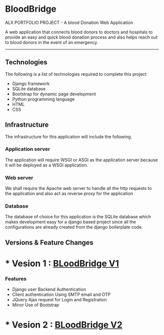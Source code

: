 # BloodBridge
ALX PORTFOLIO PROJECT - A blood Donation Web Application


A web application that connects blood donors to doctors and hospitals to provide an easy and quick blood donation process and also helps reach out to blood donors in the event of an emergency.

---

## Technologies
The following is a list of technologies required to complete this project
* Django framework
* SQLite database
* Bootstrap for dynamic page development
* Python programming language
* HTML
* CSS

## Infrastructure
The infrastructure for this application will include the following.
### Application server
The application will require WSGI or ASGI as the application server because it will be deployed as a WSGI application.
### Web server
We shall require the Apache web server to handle all the http requests to the application and also act as reverse proxy for the application
### Database
The database of choice for this application is the SQLite database which makes development easy for a django based project since all the configurations are already created from the django boilerplate code.


## Versions & Feature Changes

# * Vesion 1 : [BLoodBridge V1](https://github.com/hardope/BloodBridge)
### Features
* Django user Backend Authentication
* Client authentication Using SMTP email and OTP
* JQuery Ajax request for Login and Registration
* Minor Use of Bootstrap

# * Vesion 2 : [BLoodBridge V2](https://github.com/kokole12/BloodBridge_v2)